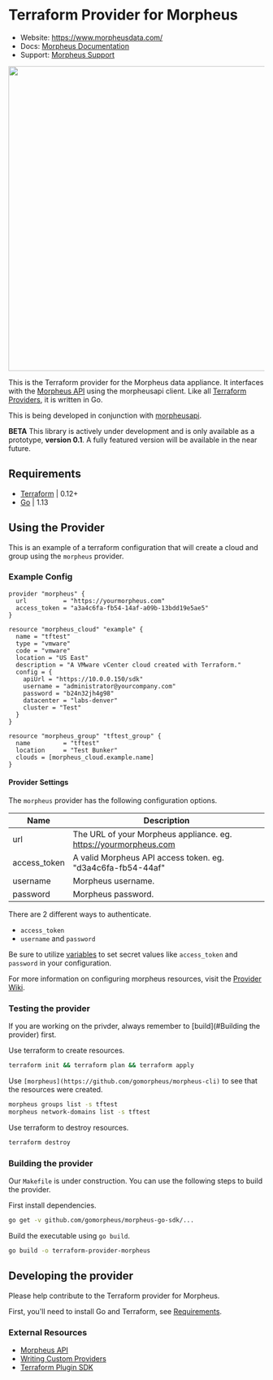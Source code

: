 # Terraform Provider for Morpheus

- Website: https://www.morpheusdata.com/
- Docs: [Morpheus Documentation](https://docs.morpheusdata.com)
- Support: [Morpheus Support](https://support.morpheusdata.com)

<img src="https://www.morpheusdata.com/wp-content/uploads/2018/06/cropped-morpheus_highres.png" width="600px">

This is the Terraform provider for the Morpheus data appliance. It interfaces with the [Morpheus API](https://bertramdev.github.io/morpheus-apidoc/) using the morpheusapi client. Like all [Terraform Providers](https://github.com/terraform-providers/), it is written in Go.

This is being developed in conjunction with [morpheusapi](https://github.com/gomorpheus/morpheus-go-sdk).  

**BETA** This library is actively under development and is only available as a prototype, **version 0.1**. A fully featured version will be available in the near future.

## Requirements

* [Terraform](https://www.terraform.io/) | 0.12+
* [Go](https://golang.org/dl/) | 1.13

## Using the Provider

This is an example of a terraform configuration that will create a cloud and group using the `morpheus` provider.

### Example Config

```
provider "morpheus" {
  url          = "https://yourmorpheus.com"
  access_token = "a3a4c6fa-fb54-14af-a09b-13bdd19e5ae5"
}

resource "morpheus_cloud" "example" {
  name = "tftest"
  type = "vmware"
  code = "vmware"
  location = "US East"
  description = "A VMware vCenter cloud created with Terraform."
  config = {
    apiUrl = "https://10.0.0.150/sdk"
    username = "administrator@yourcompany.com"
    password = "b24n32jh4g98"
    datacenter = "labs-denver"
    cluster = "Test"
  }
}

resource "morpheus_group" "tftest_group" {
  name         = "tftest"
  location     = "Test Bunker"
  clouds = [morpheus_cloud.example.name]
}

```

#### Provider Settings

The `morpheus` provider has the following configuration options.

Name | Description
--------- | -----------
url | The URL of your Morpheus appliance. eg. https://yourmorpheus.com
access_token | A valid Morpheus API access token. eg. "d3a4c6fa-fb54-44af"
username | Morpheus username.
password | Morpheus password.

There are 2 different ways to authenticate.

* `access_token`
* `username` and `password`

Be sure to utilize [variables](#https://learn.hashicorp.com/terraform/getting-started/variables.html) to set secret values like `access_token` and `password` in your configuration.

For more information on configuring morpheus resources, visit the [Provider Wiki](/gomorpheus/terraform-provider-morpheus/wiki/CLI-Manual).

### Testing the provider

If you are working on the privder, always remember to [build](#Building the provider) first.

Use terraform to create resources.

```bash
terraform init && terraform plan && terraform apply
```

Use `[morpheus](https://github.com/gomorpheus/morpheus-cli)` to see that the resources were created.

```bash
morpheus groups list -s tftest
morpheus network-domains list -s tftest
```

Use terraform to destroy resources.

```bash
terraform destroy
```

<!-- 
### Installing the plugin
To use a released provider in your Terraform environment, run [`terraform init`](https://www.terraform.io/docs/commands/init.html) and Terraform will automatically install the provider. To specify a particular provider version when installing released providers, see the [Terraform documentation on provider versioning](https://www.terraform.io/docs/configuration/providers.html#version-provider-versions).

To instead use a custom-built provider in your Terraform environment (e.g. the provider binary from the build instructions below), follow the instructions to [install it as a plugin.](https://www.terraform.io/docs/plugins/basics.html#installing-a-plugin) After placing it into your plugins directory,  run `terraform init` to initialize it. -->


### Building the provider

Our `Makefile` is under construction. You can use the following steps to build the provider.

First install dependencies.

```bash
go get -v github.com/gomorpheus/morpheus-go-sdk/...
```

<!-- Alternatively, you could just use: `cd $GOPATH/src/github.com/gomorpheus && git clone https://github.com/gomorpheus/morpheus-go-sdk.git`. -->

Build the executable using `go build`.

```bash
go build -o terraform-provider-morpheus
```

## Developing the provider

Please help contribute to the Terraform provider for Morpheus.

First, you'll need to install Go and Terraform, see [Requirements](#requirements).

<!--
*Note:* This project uses [Go Modules](https://blog.golang.org/using-go-modules) making it safe to work with it outside of your existing [GOPATH](http://golang.org/doc/code.html#GOPATH). The instructions that follow assume a directory in your home directory outside of the standard GOPATH (i.e `$HOME/development/terraform-providers/`).

Clone repository to: `$HOME/development/terraform-providers/`

```sh
$ mkdir -p $HOME/development/terraform-providers/; cd $HOME/development/terraform-providers/
$ git clone git@github.com:gomorpheus/terraform-provider-morpheus
...
```

Enter the provider directory and run `make tools`. This will install the needed tools for the provider.

```sh
$ make tools
```

To compile the provider, run `make build`. This will build the provider and put the provider binary in the `$GOPATH/bin` directory.

```sh
$ make build
...
$ $GOPATH/bin/terraform-provider-morpheus
...
```

**WARNING** Makefile is not yet ready. See [Building the Provider](#building-the-provider) to build the provider manually.
-->

### External Resources

- [Morpheus API](https://bertramdev.github.io/morpheus-apidoc/)
- [Writing Custom Providers](https://www.terraform.io/docs/extend/writing-custom-providers.html)
- [Terraform Plugin SDK](https://github.com/hashicorp/terraform-plugin-sdk)

